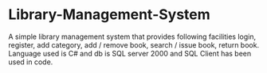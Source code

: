 # Library-Management-System
A simple library management system that provides following facilities login, register, add category, add / remove book, search / issue book, return book. Language used is C# and db is SQL server 2000 and SQL Client has been used in code.
